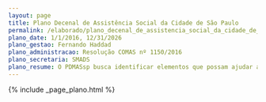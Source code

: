 ```yaml
---
layout: page
title: Plano Decenal de Assistência Social da Cidade de São Paulo
permalink: /elaborado/plano_decenal_de_assistencia_social_da_cidade_de_sao_paulo
plano_date: 1/1/2016, 12/31/2026
plano_gestao: Fernando Haddad
plano_administracao: Resolução COMAS nº 1150/2016
plano_secretaria: SMADS
plano_resume: O PDMASsp busca identificar elementos que possam ajudar a compreender a realidade e os indicadores de vulnerabilidade social da população que vive em determinadas áreas, fazendo uma abordagem do território a partir de suas complexidades. O texto evita deliberadamente o termo "território", muitas vezes utilizado de forma equivocada, compreendido apenas como um espaço geográfico no mapa. Aborda, em contrapartida, o território a partir da perspectiva de Milton Santos, ou seja, de que o território é um construto histórico que envolve uma complexa rede de forças, culturas e relações. É, em suma, uma força em constante movimento, que exige uma compreensão mais profunda e holística de sua abordagem.
---
```

<div>
{% include _page_plano.html %}
</div>
